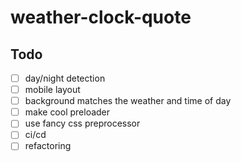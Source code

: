 # weather-clock-quote

## Todo

- [ ] day/night detection
- [ ] mobile layout
- [ ] background matches the weather and time of day
- [ ] make cool preloader
- [ ] use fancy css preprocessor
- [ ] ci/cd
- [ ] refactoring
